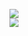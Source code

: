 [![](https://img.shields.io/badge/Made%20With-Github%20Spray-lightgrey.svg?style=for-the-badge&logo=github)](https://github.com/Annihil/github-spray#24966)  
[![](https://i.imgur.com/2DrTn0Z.gif)](https://github.com/Annihil/github-spray)
